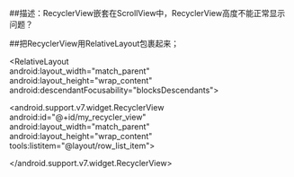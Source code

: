 ##描述：RecyclerView嵌套在ScrollView中，RecyclerView高度不能正常显示问题？

##把RecyclerView用RelativeLayout包裹起来；

<!-- DEV NOTE: Outer wrapper relative layout is added intentionally to address issue
that only happens on Marshmallow & Nougat devices (API 23 & 24).
On marshmallow API 23, the "RecyclerView" `layout_height="wrap_content"` does NOT
occupy the height of all the elements added to it via adapter. The result is cut out
items that is outside of device viewport when it loads initially.
Wrapping "RecyclerView" with "RelativeLayout" fixes the issue on Marshmallow devices.
-->

<RelativeLayout<br>
android:layout_width="match_parent"<br>
android:layout_height="wrap_content"<br>
android:descendantFocusability="blocksDescendants"><br>

<android.support.v7.widget.RecyclerView<br>
android:id="@+id/my_recycler_view"<br>
android:layout_width="match_parent"<br>
android:layout_height="wrap_content"<br>
tools:listitem="@layout/row_list_item"><br>

</android.support.v7.widget.RecyclerView><br>
</RelativeLayout>




